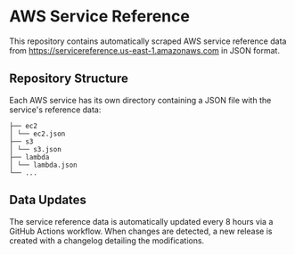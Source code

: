 # AWS Service Reference

This repository contains automatically scraped AWS service reference data from https://servicereference.us-east-1.amazonaws.com in JSON format.


## Repository Structure

Each AWS service has its own directory containing a JSON file with the service's reference data:

```
├── ec2
│ └── ec2.json
├── s3
│ └── s3.json
├── lambda
│ └── lambda.json
└── ...
```

## Data Updates

The service reference data is automatically updated every 8 hours via a GitHub Actions workflow. When changes are detected, a new release is created with a changelog detailing the modifications.
